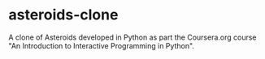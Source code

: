 # asteroids-clone
A clone of Asteroids developed in Python as part the Coursera.org course "An Introduction to Interactive Programming in Python".
